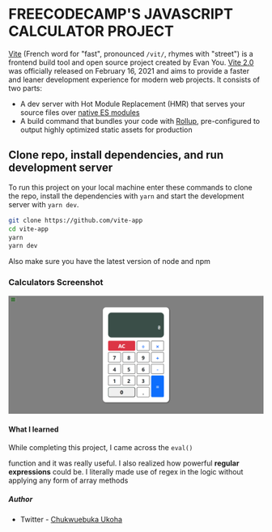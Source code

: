 # FREECODECAMP'S JAVASCRIPT CALCULATOR PROJECT

[Vite](https://vitejs.dev/) (French word for "fast", pronounced `/vit/`, rhymes with "street") is a frontend build tool and open source project created by Evan You. [Vite 2.0](https://dev.to/yyx990803/announcing-vite-2-0-2f0a) was officially released on February 16, 2021 and aims to provide a faster and leaner development experience for modern web projects. It consists of two parts:

* A dev server with Hot Module Replacement (HMR) that serves your source files over [native ES modules](https://developer.mozilla.org/en-US/docs/Web/JavaScript/Guide/Modules)
* A build command that bundles your code with [Rollup](https://rollupjs.org), pre-configured to output highly optimized static assets for production
## Clone repo, install dependencies, and run development server

To run this project on your local machine enter these commands to clone the repo, install the dependencies with `yarn` and start the development server with `yarn dev`.

```bash
git clone https://github.com/vite-app
cd vite-app
yarn
yarn dev
```
Also make sure you have the latest version of node and npm
### Calculators Screenshot
![Screenshot](./src/screenshot.png)
#### What I learned
While completing this project, I came across the `eval()`

function and it was really useful. I also realized how powerful **regular expressions** could be. I literally made use of regex in the logic without applying any form of array methods

##### Author
- Twitter - [Chukwuebuka Ukoha](https://www.twitter.com/Uko1Chukwuebuka)
